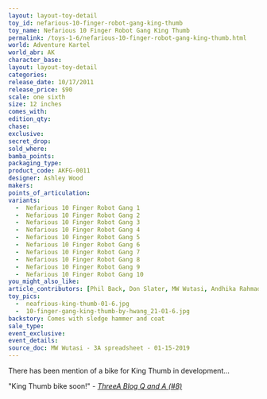 ```yaml
---
layout: layout-toy-detail 
toy_id: nefarious-10-finger-robot-gang-king-thumb
toy_name: Nefarious 10 Finger Robot Gang King Thumb
permalink: /toys-1-6/nefarious-10-finger-robot-gang-king-thumb.html
world: Adventure Kartel
world_abr: AK
character_base: 
layout: layout-toy-detail
categories: 
release_date: 10/17/2011
release_price: $90 
scale: one sixth
size: 12 inches
comes_with: 
edition_qty: 
chase: 
exclusive: 
secret_drop: 
sold_where: 
bamba_points: 
packaging_type: 
product_code: AKFG-0011
designer: Ashley Wood
makers: 
points_of_articulation: 
variants: 
  -  Nefarious 10 Finger Robot Gang 1
  -  Nefarious 10 Finger Robot Gang 2
  -  Nefarious 10 Finger Robot Gang 3
  -  Nefarious 10 Finger Robot Gang 4
  -  Nefarious 10 Finger Robot Gang 5
  -  Nefarious 10 Finger Robot Gang 6
  -  Nefarious 10 Finger Robot Gang 7
  -  Nefarious 10 Finger Robot Gang 8
  -  Nefarious 10 Finger Robot Gang 9
  -  Nefarious 10 Finger Robot Gang 10  
you_might_also_like: 
article_contributors: [Phil Back, Don Slater, MW Wutasi, Andhika Rahmaditya, hwang_21, foreignparticle]
toy_pics:
  -  neafrious-king-thumb-01-6.jpg
  -  10-finger-gang-king-thumb-by-hwang_21-01-6.jpg
backstory: Comes with sledge hammer and coat
sale_type: 
event_exclusive: 
event_details: 
source_doc: MW Wutasi - 3A spreadsheet - 01-15-2019
---
```

There has been mention of a bike for King Thumb in development...

"King Thumb bike soon!"
 <cite>- <a href="http://worldof3alegion.forumotion.com/t287-qa-sessions-with-ashley-wood" target="_blank">ThreeA Blog Q and A (#8)</a></cite>